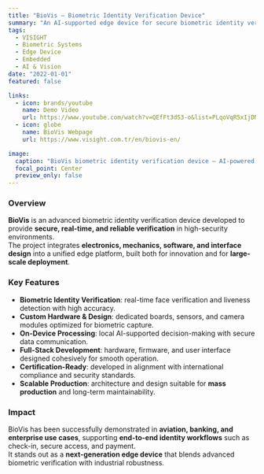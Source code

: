 ```yaml
---
title: "BioVis — Biometric Identity Verification Device"
summary: "An AI-supported edge device for secure biometric identity verification, designed with full-stack development from electronics to user interface, and built ready for certification and mass production."
tags:
  - VISIGHT
  - Biometric Systems
  - Edge Device
  - Embedded
  - AI & Vision
date: "2022-01-01"
featured: false

links:
  - icon: brands/youtube
    name: Demo Video
    url: https://www.youtube.com/watch?v=QEfFt3dS3-o&list=PLqoVqR5xIjDNeHdLbS7p9DQaKYC14b6wV
  - icon: globe
    name: BioVis Webpage
    url: https://www.visight.com.tr/en/biovis-en/

image:
  caption: "BioVis biometric identity verification device — AI-powered, edge-computing enabled, and certification-ready."
  focal_point: Center
  preview_only: false
---
```


### Overview
**BioVis** is an advanced biometric identity verification device developed to provide **secure, real-time, and reliable verification** in high-security environments.  
The project integrates **electronics, mechanics, software, and interface design** into a unified edge platform, built both for innovation and for **large-scale deployment**.

### Key Features
- **Biometric Identity Verification**: real-time face verification and liveness detection with high accuracy.  
- **Custom Hardware & Design**: dedicated boards, sensors, and camera modules optimized for biometric capture.  
- **On-Device Processing**: local AI-supported decision-making with secure data communication.  
- **Full-Stack Development**: hardware, firmware, and user interface designed cohesively for smooth operation.  
- **Certification-Ready**: developed in alignment with international compliance and security standards.  
- **Scalable Production**: architecture and design suitable for **mass production** and long-term maintainability.

### Impact
BioVis has been successfully demonstrated in **aviation, banking, and enterprise use cases**, supporting **end-to-end identity workflows** such as check-in, secure access, and payment.  
It stands out as a **next-generation edge device** that blends advanced biometric verification with industrial robustness.

